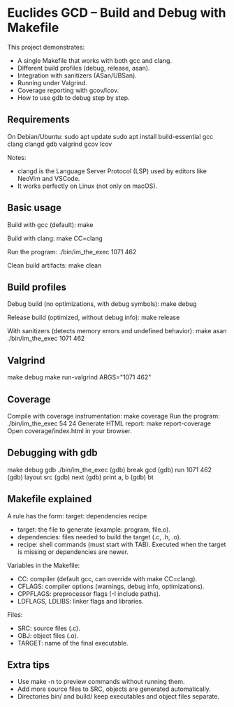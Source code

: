 Euclides GCD – Build and Debug with Makefile
============================================

This project demonstrates:
- A single Makefile that works with both gcc and clang.
- Different build profiles (debug, release, asan).
- Integration with sanitizers (ASan/UBSan).
- Running under Valgrind.
- Coverage reporting with gcov/lcov.
- How to use gdb to debug step by step.

Requirements
------------
On Debian/Ubuntu:
  sudo apt update
  sudo apt install build-essential gcc clang clangd gdb valgrind gcov lcov

Notes:
- clangd is the Language Server Protocol (LSP) used by editors like NeoVim and VSCode.
- It works perfectly on Linux (not only on macOS).

Basic usage
-----------
Build with gcc (default):
  make

Build with clang:
  make CC=clang

Run the program:
  ./bin/im_the_exec 1071 462

Clean build artifacts:
  make clean

Build profiles
--------------
Debug build (no optimizations, with debug symbols):
  make debug

Release build (optimized, without debug info):
  make release

With sanitizers (detects memory errors and undefined behavior):
  make asan
  ./bin/im_the_exec 1071 462

Valgrind
--------
  make debug
  make run-valgrind ARGS="1071 462"

Coverage
--------
Compile with coverage instrumentation:
  make coverage
Run the program:
  ./bin/im_the_exec 54 24
Generate HTML report:
  make report-coverage
Open coverage/index.html in your browser.

Debugging with gdb
------------------
  make debug
  gdb ./bin/im_the_exec
  (gdb) break gcd
  (gdb) run 1071 462
  (gdb) layout src
  (gdb) next
  (gdb) print a, b
  (gdb) bt

Makefile explained
------------------
A rule has the form:
  target: dependencies
      recipe

- target: the file to generate (example: program, file.o).
- dependencies: files needed to build the target (.c, .h, .o).
- recipe: shell commands (must start with TAB). Executed when the target
  is missing or dependencies are newer.

Variables in the Makefile:
- CC: compiler (default gcc, can override with make CC=clang).
- CFLAGS: compiler options (warnings, debug info, optimizations).
- CPPFLAGS: preprocessor flags (-I include paths).
- LDFLAGS, LDLIBS: linker flags and libraries.

Files:
- SRC: source files (.c).
- OBJ: object files (.o).
- TARGET: name of the final executable.

Extra tips
----------
- Use make -n to preview commands without running them.
- Add more source files to SRC, objects are generated automatically.
- Directories bin/ and build/ keep executables and object files separate.

